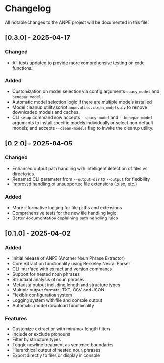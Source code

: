 # Changelog

All notable changes to the ANPE project will be documented in this file.

## [0.3.0] - 2025-04-17
### Changed
- All tests updated to provide more comprehensive testing on code functions.

### Added
- Customization on model selection via config arguments `spacy_model` and `benepar_model`.
- Automatic model selection logic if there are multiple models installed
- Model cleanup utility script `anpe.utils.clean_models.py` to remove downloaded models and caches.
- CLI `setup` command now accepts `--spacy-model` and `--benepar-model` arguments to install specific models individually or select non-default models; and accepts `--clean-models` flag to invoke the cleanup utility.


## [0.2.0] - 2025-04-05

### Changed
- Enhanced output path handling with intelligent detection of files vs directories
- Renamed CLI parameter from `--output-dir` to `--output` for flexibility
- Improved handling of unsupported file extensions (.xlsx, etc.)

### Added
- More informative logging for file paths and extensions
- Comprehensive tests for the new file handling logic
- Better documentation explaining path handling rules

## [0.1.0] - 2025-04-02

### Added
- Initial release of ANPE (Another Noun Phrase Extractor)
- Core extraction functionality using Berkeley Neural Parser
- CLI interface with extract and version commands
- Support for nested noun phrases
- Structural analysis of noun phrases
- Metadata output including length and structure types
- Multiple output formats: TXT, CSV, and JSON
- Flexible configuration system
- Logging system with file and console output
- Automatic model download functionality

### Features
- Customize extraction with min/max length filters
- Include or exclude pronouns
- Filter by structure types
- Toggle newline treatment as sentence boundaries
- Hierarchical output of nested noun phrases
- Export directly to files or display in console